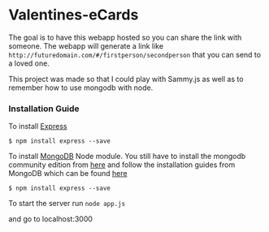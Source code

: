 # Valentines-eCards
The goal is to have this webapp hosted so you can share the link with someone. The webapp will generate a link like
`http://futuredomain.com/#/firstperson/secondperson`
that you can send to a loved one.

This project was made so that I could play with Sammy.js as well as to remember how to use mongodb with node.

### Installation Guide
To install [Express](https://expressjs.com/)

`$ npm install express --save`

To install [MongoDB](https://www.mongodb.com/) Node module. You still have to install the mongodb community edition from [here](https://www.mongodb.com/download-center?jmp=nav#community) and follow the installation guides from MongoDB which can be found [here](https://docs.mongodb.com/manual/installation/)

`$ npm install express --save`

To start the server run
`node app.js`

and go to localhost:3000
